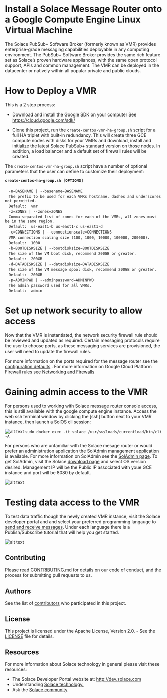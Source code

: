 # Install a Solace Message Router onto a Google Compute Engine Linux Virtual Machine

The Solace PubSub+ Software Broker (formerly known as VMR) provides enterprise-grade messaging capabilities deployable in any computing environment. The PubSub+ Software Broker provides the same rich feature set as Solace’s proven hardware appliances, with the same open protocol support, APIs and common management. The VMR can be deployed in the datacenter or natively within all popular private and public clouds.

# How to Deploy a VMR
This is a 2 step process:

* Download and install the Google SDK on your computer
See https://cloud.google.com/sdk/

* Clone this project, run the `create-centos-vmr-ha-group.sh` script for a full HA triplet with built-in redundancy.
This will create three GCE compute nodes with disks for your VMRs and download, install and initialize the latest Solace PubSub+ standard version on those nodes.  In addition, a load balancer and a default set of firewall rules will be created.

The `create-centos-vmr-ha-group.sh` script have a number of optional parameters that the user can define to customize their deployment:

**`create-centos-ha-group.sh [OPTIONS]`<br/>**
<br/>
&nbsp;&nbsp;&nbsp;`-n=BASENAME | --basename=BASENAME`<br/>
&nbsp;&nbsp;&nbsp;`The prefix to be used for each VMRs hostname, dashes and underscores not permitted.`<br/>
&nbsp;&nbsp;&nbsp;`Default:  vmr`<br/>
&nbsp;&nbsp;&nbsp;`-z=ZONES | --zones=ZONES`<br/>
&nbsp;&nbsp;&nbsp;`Comma separated list of zones for each of the VMRs, all zones must be in the same region.`<br/>
&nbsp;&nbsp;&nbsp;`Default:  us-east1-b us-east1-c us-east1-d`<br/>
&nbsp;&nbsp;&nbsp;`-c=CONNECTIONS | --connectionscale=CONNECTIONS`<br/>
&nbsp;&nbsp;&nbsp;`VMR connection scaling size (100, 1000, 10000, 100000, 200000).`<br/>
&nbsp;&nbsp;&nbsp;`Default:  1000`<br/>
&nbsp;&nbsp;&nbsp;`-b=BOOTDISKSIZE | --bootdisksize=BOOTDISKSIZE`<br/>
&nbsp;&nbsp;&nbsp;`The size of the VM boot disk, recommend 200GB or greater.`<br/>
&nbsp;&nbsp;&nbsp;`Default:  200GB`<br/>
&nbsp;&nbsp;&nbsp;`-d=DATADISKSIZE | --datadisksize=DATADISKSIZE`<br/>
&nbsp;&nbsp;&nbsp;`The size of the VM message spool disk, recommend 200GB or greater.`<br/>
&nbsp;&nbsp;&nbsp;`Default:  200GB`<br/>
&nbsp;&nbsp;&nbsp;`-p=ADMINPWD | --adminpassword=ADMINPWD`<br/>
&nbsp;&nbsp;&nbsp;`The admin password used for all VMRs.`<br/>
&nbsp;&nbsp;&nbsp;`Default:  admin`<br/>


# Set up network security to allow access
Now that the VMR is instantiated, the network security firewall rule should be reviewed and updated as required.  Certain messaging protocols require the user to choose ports, as these messaging services are provisioned, the user will need to update the firewall rules.

For more information on the ports required for the message router see the [configuration defaults](http://docs.solace.com/Solace-VMR-Set-Up/VMR-Configuration-Defaults.htm)
. For more information on Google Cloud Platform Firewall rules see [Networking and Firewalls](https://cloud.google.com/compute/docs/networks-and-firewalls)

# Gaining admin access to the VMR

For persons used to working with Solace message router console access, this is still available with the google compute engine instance.  Access the web ssh terminal window by clicking the [ssh] button next to your VMR instance,  then launch a SolOS cli session:

![alt text](https://raw.githubusercontent.com/SolaceLabs/solace-gcp-quickstart/master/images/gce_console.png "GCE console with SolOS cli")
`sudo docker exec -it solace /usr/sw/loads/currentload/bin/cli -A`

For persons who are unfamiliar with the Solace mesage router or would prefer an administration application the SolAdmin management application is available.  For more information on SolAdmin see the [SolAdmin page](http://dev.solace.com/tech/soladmin/).  To get SolAdmin, visit the Solace [download page](http://dev.solace.com/downloads/) and select OS version desired.  Management IP will be the Public IP associated with youe GCE instance and port will be 8080 by default.

![alt text](https://raw.githubusercontent.com/SolaceLabs/solace-gcp-quickstart/master/images/gce_soladmin.png "soladmin connection to gce")

# Testing data access to the VMR

To test data traffic though the newly created VMR instance, visit the Solace developer portal and and select your preferred programming langauge to [send and receive messages](http://dev.solace.com/get-started/send-receive-messages/). Under each language there is a Publish/Subscribe tutorial that will help you get started.

![alt text](https://raw.githubusercontent.com/SolaceLabs/solace-gcp-quickstart/master/images/solace_tutorial.png "getting started publish/subscribe")

## Contributing

Please read [CONTRIBUTING.md](CONTRIBUTING.md) for details on our code of conduct, and the process for submitting pull requests to us.

## Authors

See the list of [contributors](https://github.com/SolaceLabs/solace-gcp-quickstart/graphs/contributors) who participated in this project.

## License

This project is licensed under the Apache License, Version 2.0. - See the [LICENSE](LICENSE) file for details.

## Resources

For more information about Solace technology in general please visit these resources:

- The Solace Developer Portal website at: http://dev.solace.com
- Understanding [Solace technology.](http://dev.solace.com/tech/)
- Ask the [Solace community](http://dev.solace.com/community/).
